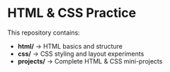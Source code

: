 # HTML & CSS Practice

This repository contains:
- **html/** → HTML basics and structure
- **css/** → CSS styling and layout experiments
- **projects/** → Complete HTML & CSS mini-projects
